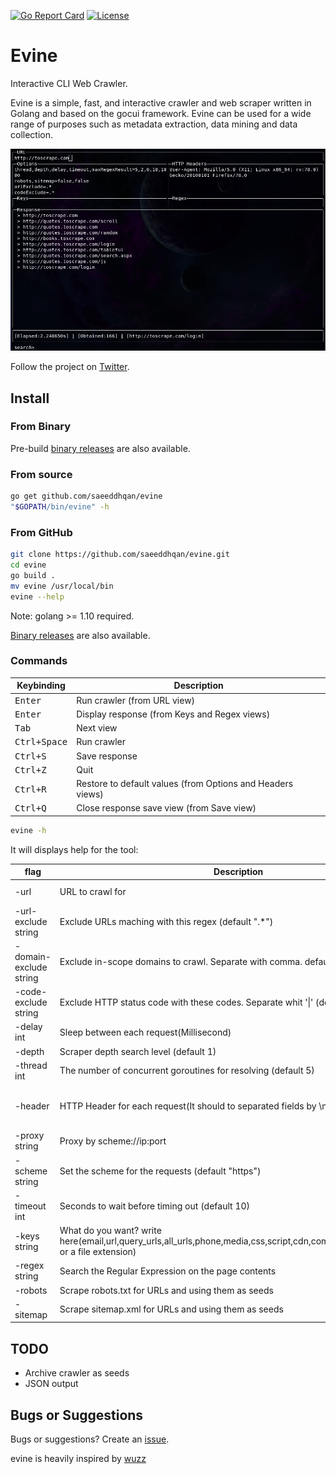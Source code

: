 [![Go Report Card](https://goreportcard.com/badge/github.com/saeeddhqan/evine)](https://goreportcard.com/report/github.com/saeeddhqan/evine)
[![License](https://img.shields.io/badge/License-GPLv3-green.svg)](https://opensource.org/licenses/GPL-3.0)
# Evine

Interactive CLI Web Crawler.

Evine is a simple, fast, and interactive crawler and web scraper written in Golang and based on the gocui framework.
Evine can be used for a wide range of purposes such as metadata extraction, data mining and data collection.

![evine screenshot](doc/screen.png)

Follow the project on [Twitter](https://twitter.com/EvineProject).


## Install

### From Binary
Pre-build [binary releases](https://github.com/saeeddhqan/evine/releases) are also available.
### From source
```bash
go get github.com/saeeddhqan/evine
"$GOPATH/bin/evine" -h
```
### From GitHub
```bash
git clone https://github.com/saeeddhqan/evine.git
cd evine
go build .
mv evine /usr/local/bin
evine --help
```

Note: golang >= 1.10 required.

[Binary releases](https://github.com/saeeddhqan/evine/releases) are also available.

### Commands

Keybinding                              | Description
----------------------------------------|---------------------------------------
<kbd>Enter</kbd>                        | Run crawler (from URL view)
<kbd>Enter</kbd>                        | Display response (from Keys and Regex views)
<kbd>Tab</kbd>       					| Next view
<kbd>Ctrl+Space</kbd>                   | Run crawler
<kbd>Ctrl+S</kbd>                       | Save response
<kbd>Ctrl+Z</kbd>                       | Quit
<kbd>Ctrl+R</kbd>                       | Restore to default values (from Options and Headers views)
<kbd>Ctrl+Q</kbd>                       | Close response save view (from Save view)

```bash
evine -h
```
It will displays help for the tool:

| flag | Description | Example |
|------|-------------|---------|
| -url | URL to crawl for | evine -url toscrape.com |
| -url-exclude string | Exclude URLs maching with this regex (default ".*")  | evine -url-exclude ?id= | 
| -domain-exclude string | Exclude in-scope domains to crawl. Separate with comma. default=root domain | evine -domain-exclude host1.tld,host2.tld | 
| -code-exclude string | Exclude HTTP status code with these codes. Separate whit '\|' (default ".*") | evine -code-exclude 200,201 | 
| -delay int  | Sleep between each request(Millisecond) | evine -delay 300 | 
| -depth | Scraper depth search level (default 1) | evine -depth 2 | 
| -thread int | The number of concurrent goroutines for resolving (default 5) | evine -thread 10 |
| -header | HTTP Header for each request(It should to separated fields by \n). | evine -header KEY: VALUE\nKEY1: VALUE1 | 
| -proxy string | Proxy by scheme://ip:port | evine -proxy http://1.1.1.1:8080 | 
| -scheme string | Set the scheme for the requests (default "https") | evine -scheme http | 
| -timeout int | Seconds to wait before timing out (default 10) | evine -timeout 15 | 
| -keys string | What do you want? write here(email,url,query_urls,all_urls,phone,media,css,script,cdn,comment,dns,network,all, or a file extension) | evine -keys urls,pdf,txt | 
| -regex string | Search the Regular Expression on the page contents | evine -regex 'User.+' | 
| -robots | Scrape robots.txt for URLs and using them as seeds | evine -robots | 
| -sitemap | Scrape sitemap.xml for URLs and using them as seeds | evine -sitemap |

## TODO

* Archive crawler as seeds
* JSON output

## Bugs or Suggestions

Bugs or suggestions? Create an [issue](https://github.com/saeeddhqan/evine/issues).

evine is heavily inspired by [wuzz](https://github.com/asciimoo/wuzz)
